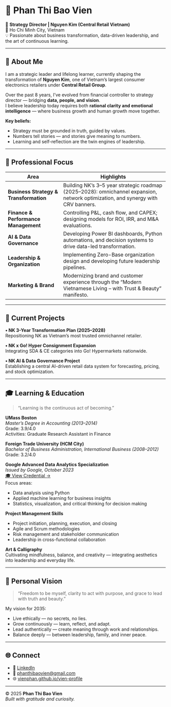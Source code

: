 # 👋 Phan Thi Bao Vien  

🎯 **Strategy Director | Nguyen Kim (Central Retail Vietnam)**  
📍 Ho Chi Minh City, Vietnam  
💡 Passionate about business transformation, data-driven leadership, and the art of continuous learning.  

---

## 🧭 About Me  

I am a strategic leader and lifelong learner, currently shaping the transformation of **Nguyen Kim**, one of Vietnam’s largest consumer electronics retailers under **Central Retail Group**.  

Over the past 8 years, I’ve evolved from financial controller to strategy director — bridging **data, people, and vision**.  
I believe leadership today requires both **rational clarity and emotional intelligence** — where business growth and human growth move together.  

**Key beliefs:**  
- Strategy must be grounded in truth, guided by values.  
- Numbers tell stories — and stories give meaning to numbers.  
- Learning and self-reflection are the twin engines of leadership.  

---

## 🚀 Professional Focus  

| Area | Highlights |
|------|-------------|
| **Business Strategy & Transformation** | Building NK’s 3–5 year strategic roadmap (2025–2028): omnichannel expansion, network optimization, and synergy with CRV banners. |
| **Finance & Performance Management** | Controlling P&L, cash flow, and CAPEX; designing models for ROI, IRR, and M&A evaluations. |
| **AI & Data Governance** | Developing Power BI dashboards, Python automations, and decision systems to drive data-led transformation. |
| **Leadership & Organization** | Implementing Zero-Base organization design and developing future leadership pipelines. |
| **Marketing & Brand** | Modernizing brand and customer experience through the “Modern Vietnamese Living – with Trust & Beauty” manifesto. |

---

## 💼 Current Projects  

**• NK 3-Year Transformation Plan (2025–2028)**  
Repositioning NK as Vietnam’s most trusted omnichannel retailer.  

**• NK x Go! Hyper Consignment Expansion**  
Integrating SDA & CE categories into Go! Hypermarkets nationwide.  

**• NK AI & Data Governance Project**  
Establishing a central AI-driven retail data system for forecasting, pricing, and stock optimization.  

---

## 🎓 Learning & Education  

> “Learning is the continuous act of becoming.”  

**UMass Boston**  
*Master’s Degree in Accounting (2013–2014)*  
Grade: 3.9/4.0  
Activities: Graduate Research Assistant in Finance  

**Foreign Trade University (HCM City)**  
*Bachelor of Business Administration, International Business (2008–2012)*  
Grade: 3.2/4.0  

**Google Advanced Data Analytics Specialization**  
*Issued by Google, October 2023*  
[🎓 View Credential →](https://www.coursera.org/account/accomplishments/specialization/VBTQTG2MY2EQ)  
Focus areas:  
- Data analysis using Python  
- Applied machine learning for business insights  
- Statistics, visualization, and critical thinking for decision making  

**Project Management Skills**  
- Project initiation, planning, execution, and closing  
- Agile and Scrum methodologies  
- Risk management and stakeholder communication  
- Leadership in cross-functional collaboration  

**Art & Calligraphy**  
Cultivating mindfulness, balance, and creativity — integrating aesthetics into leadership and everyday life.  

---

## 🌱 Personal Vision  

> “Freedom to be myself, clarity to act with purpose, and grace to lead with truth and beauty.”  

My vision for 2035:  
- Live ethically — no secrets, no lies.  
- Grow continuously — learn, reflect, and adapt.  
- Lead authentically — create meaning through work and relationships.  
- Balance deeply — between leadership, family, and inner peace.  

---

## 🌐 Connect  

- 💼 [LinkedIn](https://www.linkedin.com/in/phanthibaovien/)  
- 💌 [phanthibaovien@gmail.com](mailto:phanthibaovien@gmail.com)  
- 🌐 [vienphan.github.io/vien-profile](https://vienphan.github.io/vien-profile)  

---

© 2025 **Phan Thi Bao Vien**  
_Built with gratitude and curiosity._
